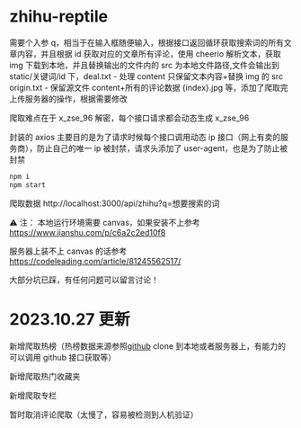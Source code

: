 # zhihu-reptile

需要个入参 q，相当于在输入框随便输入，根据接口返回循环获取搜索词的所有文章内容，并且根据 id 获取对应的文章所有评论，使用 cheerio 解析文本，获取 img 下载到本地，并且替换输出的文件内的 src 为本地文件路径,文件会输出到 static/关键词/id 下，deal.txt - 处理 content 只保留文本内容+替换 img 的 src origin.txt - 保留源文件 content+所有的评论数据 {index}.jpg 等，添加了爬取完上传服务器的操作，根据需要修改

爬取难点在于 x_zse_96 解密，每个接口请求都会动态生成 x_zse_96

封装的 axios 主要目的是为了请求时候每个接口调用动态 ip 接口（网上有卖的服务商），防止自己的唯一 ip 被封禁，请求头添加了 user-agent，也是为了防止被封禁

```bash
npm i
npm start
```

爬取数据
http://localhost:3000/api/zhihu?q=想要搜索的词

⚠️ 注：
本地运行环境需要 canvas，如果安装不上参考
https://www.jianshu.com/p/c6a2c2ed10f8

服务器上装不上 canvas 的话参考
https://codeleading.com/article/81245562517/

大部分坑已踩，有任何问题可以留言讨论！

# 2023.10.27 更新

新增爬取热榜（热榜数据来源参照[github]('https://github.com/justjavac/zhihu-trending-hot-questions') clone 到本地或者服务器上，有能力的可以调用 github 接口获取等）

新增爬取热门收藏夹

新增爬取专栏

暂时取消评论爬取（太慢了，容易被检测到人机验证）

